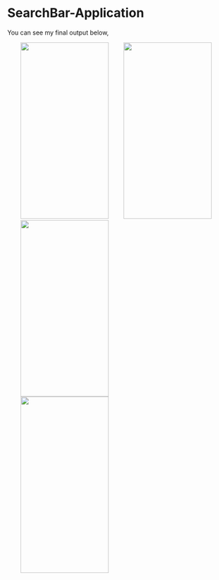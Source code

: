 # SearchBar-Application

You can see my final output below,


<img src="https://user-images.githubusercontent.com/55725137/162346137-014cfc89-8dd1-4a29-b2bf-2e5c218aca63.jpg" width="200" height="400" hspace="30"/>  <img src="https://user-images.githubusercontent.com/55725137/162346164-37d3f8bf-9847-4f0f-92a9-9f37508f6397.jpg" width="200" height="400"/> <img src="https://user-images.githubusercontent.com/55725137/162346196-702ceb4f-9914-45af-951f-e57ec3f70553.jpg" width="200" height="400" hspace="30"/> <br> <img src="https://user-images.githubusercontent.com/55725137/162346227-3fab3d3c-269d-4d03-9a89-90b4fe1f580c.jpg" width="200" height="400" hspace="30"/>
